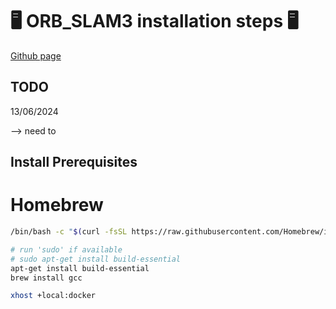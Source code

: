 <!-- https://github.com/Talzoor/TB3_RPI4_WS -->
# :desktop_computer: ORB_SLAM3 installation steps :desktop_computer:

[Github page](https://github.com/UZ-SLAMLab/ORB_SLAM3?tab=readme-ov-file)

## TODO

13/06/2024

--> need to 

## Install Prerequisites

# Homebrew

```bash
/bin/bash -c "$(curl -fsSL https://raw.githubusercontent.com/Homebrew/install/HEAD/install.sh)"
```

```bash
# run 'sudo' if available
# sudo apt-get install build-essential
apt-get install build-essential
brew install gcc
```





```bash
xhost +local:docker
```
